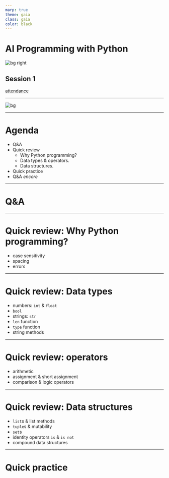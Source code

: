 ```yaml
---
marp: true
theme: gaia
class: gaia
color: black
---
```


<!--
_class:
  - gaia
  - lead
-->

# AI Programming with Python

![bg right](https://www.udacity.com/www-proxy/contentful/assets/2y9b3o528xhq/2dmDLmWvCncVHcQ6lz9u5v/9ebc8c914fcf0e8b546bce78133b2a4a/OpenGraph_Udacity_Logo_Update__1_.png)

## Session 1

[attendance](https://forms.gle/RWFFCBjLN7Ebszfq5)

---

![bg](https://www.brainyquote.com/photos_tr/en/e/eliezeryudkowsky/596818/eliezeryudkowsky2-2x.jpg)

<!--
Eliezer Yudkowsky a co-founder and research fellow at the Machine Intelligence Research Institute, a private research non-profit based in Berkeley, California
-->

---

# Agenda

- Q&A
- Quick review
  - Why Python programming?
  - Data types & operators.
  - Data structures.
- Quick practice
- Q&A _encore_

---

<!--
_class:
  - gaia
  - lead
-->

# Q&A <!-- fit -->

---

# Quick review: Why Python programming?

- case sensitivity
- spacing
- errors

---

# Quick review: Data types

- numbers: `int` & `float`
- `bool`
- strings: `str`
- `len` function
- `type` function
- string methods

---

# Quick review: operators

- arithmetic
- assignment & short assignment
- comparison & logic operators

---

# Quick review: Data structures

- `list`s & list methods
- `tuple`s & mutability
- `set`s
- identity operators `is` & `is not`
- compound data structures

---

<!--
_class:
  - gaia
  - lead
-->

# Quick practice <!-- fit -->
